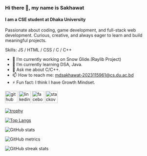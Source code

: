 ### Hi there 👋, my name is Sakhawat
#### I am a CSE student at Dhaka University
Passionate about coding, game development, and full-stack web development.
Curious, creative, and always eager to learn and build meaningful projects.

Skills: JS / HTML / CSS / C / C++

- 🔭 I’m currently working on Snow Glide.(Raylib Project) 
- 🌱 I’m currently learning DSA, Java. 
- 💬 Ask me about C/C++. 
- 📫 How to reach me: mdsakhawat-2023115961@cs.du.ac.bd 
- ⚡ Fun fact: I think I have Growth Mindset. 


[<img src='https://cdn.jsdelivr.net/npm/simple-icons@3.0.1/icons/github.svg' alt='github' height='40'>](https://github.com/mdsakhawat202311)  [<img src='https://cdn.jsdelivr.net/npm/simple-icons@3.0.1/icons/linkedin.svg' alt='linkedin' height='40'>](https://www.linkedin.com/in/md-sakhawat-hosen-81404a228/)  [<img src='https://cdn.jsdelivr.net/npm/simple-icons@3.0.1/icons/facebook.svg' alt='facebook' height='40'>](https://www.facebook.com/Sakhawat.hosen5601)  [<img src='https://cdn.jsdelivr.net/npm/simple-icons@3.0.1/icons/stackoverflow.svg' alt='stackoverflow' height='40'>](https://stackoverflow.com/users/md-sakhawat-hosen)  

[![trophy](https://github-profile-trophy.vercel.app/?username=mdsakhawat202311)](https://github.com/ryo-ma/github-profile-trophy)

[![Top Langs](https://github-readme-stats.vercel.app/api/top-langs/?username=mdsakhawat202311)](https://github.com/anuraghazra/github-readme-stats)

![GitHub stats](https://github-readme-stats.vercel.app/api?username=mdsakhawat202311&show_icons=true&count_private=true)  

![GitHub metrics](https://metrics.lecoq.io/mdsakhawat202311)  

![GitHub streak stats](https://streak-stats.demolab.com/?user=mdsakhawat202311)  

